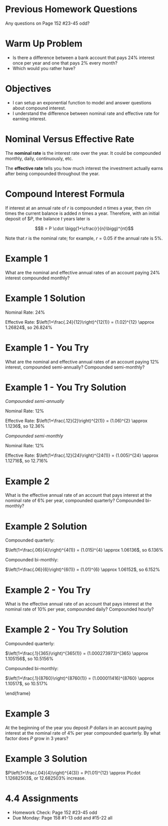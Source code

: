 # Previous Homework Questions

Any questions on Page 152 \#23-45 odd?

# Warm Up Problem

- Is there a difference between a bank account that pays 24\% interest once per year and one that pays 2\% every month?
- Which would you rather have?

# Objectives

- I can setup an exponential function to model and answer questions about compound interest.
- I understand the difference between nominal rate and effective rate for earning interest.

# Nominal Versus Effective Rate

The **nominal rate** is the interest rate over the year. It could be compounded monthly, daily, continuously, etc.

The **effective rate** tells you how much interest the investment actually earns after being compounded throughout the year.

# Compound Interest Formula

If interest at an annual rate of $r$ is compounded $n$ times a year, then $r/n$ times the current balance is added $n$ times a year.  Therefore, with an initial deposit of \$$P$, the balance $t$ years later is

$$B = P \cdot \bigg(1+\cfrac{r}{n}\bigg)^{nt}$$

Note that $r$ is the nominal rate; for example, $r = 0.05$ if the annual rate is 5\%.

# Example 1

What are the nominal and effective annual rates of an account paying 24\% interest compounded monthly?

# Example 1 Solution

Nominal Rate: 24\%

Effective Rate: $\left(1+\frac{.24}{12}\right)^{12(1)} = (1.02)^{12} \approx 1.26824$, so 26.824\%

# Example 1 - You Try

What are the nominal and effective annual rates of an account paying 12\% interest, compounded semi-annually?  Compounded semi-monthly?

# Example 1 - You Try Solution
*Compounded semi-annually*

Nominal Rate: 12\%

Effective Rate: $\left(1+\frac{.12}{2}\right)^{2(1)} = (1.06)^{2} \approx 1.1236$, so 12.36\%

*Compounded semi-monthly*

Nominal Rate: 12\%

Effective Rate: $\left(1+\frac{.12}{24}\right)^{24(1)} = (1.005)^{24} \approx 1.12716$, so 12.716\%

# Example 2

What is the effective annual rate of an account that pays interest at the nominal rate of 6\% per year, compounded quarterly?  Compounded bi-monthly?

# Example 2 Solution

Compounded quarterly:

$\left(1+\frac{.06}{4}\right)^{4(1)} = (1.015)^{4} \approx 1.06136$, so 6.136\%

Compounded bi-monthly:

$\left(1+\frac{.06}{6}\right)^{6(1)} = (1.01)^{6} \approx 1.06152$, so 6.152\%

# Example 2 - You Try

What is the effective annual rate of an account that pays interest at the nominal rate of 10\% per year, compounded daily?  Compounded hourly?

# Example 2 - You Try Solution

Compounded quarterly:

$\left(1+\frac{.1}{365}\right)^{365(1)} = (1.000273973)^{365} \approx 1.105156$, so 10.5156\%

Compounded bi-monthly:

$\left(1+\frac{.1}{8760}\right)^{8760(1)} = (1.000011416)^{8760} \approx 1.10517$, so 10.517\%

\end{frame}

# Example 3

At the beginning of the year you deposit $P$ dollars in an account paying interest at the nominal rate of 4\% per year compounded quarterly.  By what factor does $P$ grow in 3 years?

# Example 3 Solution

$P\left(1+\frac{.04}{4}\right)^{4(3)} = P(1.01)^{12} \approx P\cdot 1.12682503$, or 12.682503\% increase.

# 4.4 Assignments

- Homework Check: Page 152 \#23-45 odd
- Due Monday: Page 158 \#1-13 odd and \#15-22 all
